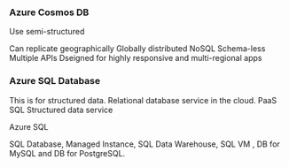### Azure Cosmos DB

Use semi-structured

Can replicate geographically
Globally distributed NoSQL
Schema-less
Multiple APIs
Dseigned for highly responsive and multi-regional apps

### Azure SQL Database

This is for structured data.
Relational database service in the cloud. PaaS
SQL
Structured data service

Azure SQL

SQL Database, Managed Instance, SQL Data Warehouse, SQL VM
, DB for MySQL and DB for PostgreSQL.




